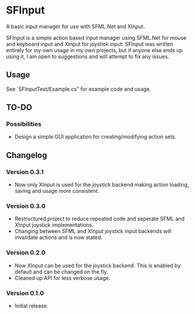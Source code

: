 # SFInput
A basic input manager for use with SFML.Net and XInput.

SFInput is a simple action based input manager using SFML.Net for mouse and keyboard input and XInput for joystick 
input. SFInput was written entirely for my own usage in my own projects, but if anyone else ends up using it, I am open
to suggestions and will attempt to fix any issues.

## Usage
See `SFInputTest/Example.cs" for example code and usage.

## TO-DO
### Possibilities
- Design a simple GUI application for creating/modifying action sets.

## Changelog
### Version 0.3.1
- Now only XInput is used for the joystick backend making action loading, saving and usage more consistent.

### Version 0.3.0
- Restructured project to reduce repeated code and seperate SFML and XInput joystick implementations.
- Changing between SFML and XInput joystick input backends will invalidate actions and is now stated.

### Version 0.2.0
- Now XInput can be used for the joystick backend. This is enabled by default and can be changed on the fly.
- Cleaned up API for less verbose usage. 

### Version 0.1.0
- Initial release.
